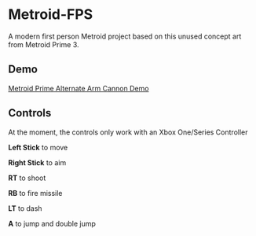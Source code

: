 # Metroid-FPS

A modern first person Metroid project based on this unused concept art from Metroid Prime 3.

## Demo ##

[Metroid Prime Alternate Arm Cannon Demo](https://www.youtube.com/watch?v=bWuROoIBlzc&t=4s)

## Controls ##

At the moment, the controls only work with an Xbox One/Series Controller

**Left Stick** to move

**Right Stick** to aim

**RT** to shoot

**RB** to fire missile

**LT** to dash

**A** to jump and double jump
